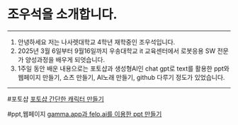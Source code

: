 # 조우석을 소개합니다.
***
1. 안녕하세요 저는 나사렛대학교 4학년 재학중인 조우석입니다.
2. 2025년 3월 6일부터 9월16일까지 우송대학교 it 교육센터에서 로봇응용 SW 전문가 양성과정을 배우게 되엇습니다.
3. 1주일 동안 배운 내용으로는 포토샵과 생성형AI인 chat gpt로 text를 활용한 ppt와 웹페이지 만들기, 쇼츠 만들기, AI노래 만들기, github 다루기 정도가 있었습니다.
***

#포토샵
[포토샵 간단한 캐릭터 만들기](https://github.com/user-attachments/assets/b09adfc1-b941-46c0-9735-cd00f19c3c91)

#ppt,웹페이지
[gamma.app과 felo.ai를 이용한 ppt 만들기](https://band.us/band/97542809/post/11)
